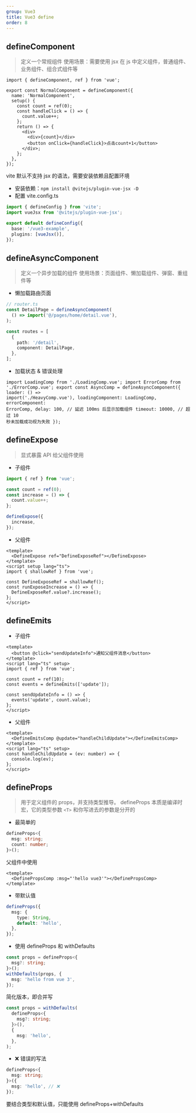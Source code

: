 ```yaml
---
group: Vue3
title: Vue3 define
order: 8
---
```


## defineComponent

> 定义一个常规组件
> 使用场景：需要使用 jsx 在 js 中定义组件，普通组件、业务组件、组合式组件等

```vue
import { defineComponent, ref } from 'vue';

export const NormalComponent = defineComponent({
  name: 'NormalComponent',
  setup() {
    const count = ref(0);
    const handleClick = () => {
      count.value++;
    };
    return () => {
      <div>
        <div>{count}</div>
        <button onClick={handleClick}>点击count+1</button>
      </div>;
    };
  },
});
```

vite 默认不支持 jsx 的语法，需要安装依赖且配置环境

- 安装依赖：`npm install @vitejs/plugin-vue-jsx -D`
- 配置 vite.config.ts

```ts
import { defineConfig } from 'vite';
import vueJsx from '@vitejs/plugin-vue-jsx';

export default defineConfig({
  base: '/vue3-example',
  plugins: [vueJsx()],
});
```

## defineAsyncComponent

> 定义一个异步加载的组件
> 使用场景：页面组件、懒加载组件、弹窗、重组件等

- 懒加载路由页面

```ts
// router.ts
const DetailPage = defineAsyncComponent(
  () => import('@/pages/home/detail.vue'),
);

const routes = [
  {
    path: '/detail',
    component: DetailPage,
  },
];
```

- 加载状态 & 错误处理

```vue
import LoadingComp from './LoadingComp.vue'; import ErrorComp from
'./ErrorComp.vue'; export const AsyncComp = defineAsyncComponent({ loader: () =>
import('./HeavyComp.vue'), loadingComponent: LoadingComp, errorComponent:
ErrorComp, delay: 100, // 延迟 100ms 后显示加载组件 timeout: 10000, // 超过 10
秒未加载成功视为失败 });
```

## defineExpose

> 显式暴露 API 给父组件使用

- 子组件

```ts
import { ref } from 'vue';

const count = ref(0);
const increase = () => {
  count.value++;
};

defineExpose({
  increase,
});
```

- 父组件

```vue
<template>
  <DefineExpose ref="DefineExposeRef"></DefineExpose>
</template>
<script setup lang="ts">
import { shallowRef } from 'vue';

const DefineExposeRef = shallowRef();
const runExposeIncrease = () => {
  DefineExposeRef.value?.increase();
};
</script>
```

## defineEmits

- 子组件

```vue
<template>
  <button @click="sendUpdateInfo">通知父组件消息</button>
</template>
<script lang="ts" setup>
import { ref } from 'vue';

const count = ref(10);
const events = defineEmits(['update']);

const sendUpdateInfo = () => {
  events('update', count.value);
};
</script>
```

- 父组件

```vue
<template>
  <DefineEmitsComp @update="handleChildUpdate"></DefineEmitsComp>
</template>
<script lang="ts" setup>
const handleChildUpdate = (ev: number) => {
  console.log(ev);
};
</script>
```

## defineProps

> 用于定义组件的 props，并支持类型推导。
> defineProps 本质是编译时宏，它的类型参数 `<T>` 和你写进去的参数是分开的

- 最简单的

```ts
defineProps<{
  msg: string;
  count: number;
}>();
```

父组件中使用

```vue
<template>
  <DefinePropsComp :msg="'hello vue3'"></DefinePropsComp>
</template>
```

- 带默认值

```ts
defineProps({
  msg: {
    type: String,
    default: 'hello',
  },
});
```

- 使用 defineProps 和 withDefaults

```ts
const props = defineProps<{
  msg?: string;
}>();
withDefaults(props, {
  msg: 'hello from vue 3',
});
```

简化版本，即合并写

```ts
const props = withDefaults(
  defineProps<{
    msg?: string;
  }>(),
  {
    msg: 'hello',
  },
);
```

- ❌ 错误的写法

```ts
defineProps<{
  msg: string;
}>({
  msg: 'hello', // ❌
});
```

要结合类型和默认值，只能使用 defineProps+withDefaults
